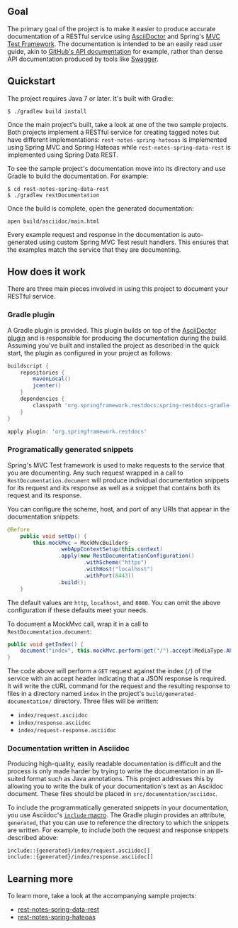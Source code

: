 ## Goal

The primary goal of the project is to make it easier to produce accurate documentation
of a RESTful service using [AsciiDoctor][1] and Spring's [MVC Test Framework][2]. The
documentation is intended to be an easily read user guide, akin to [GitHub's API
documentation][3] for example, rather than dense API documentation produced by tools
like [Swagger][4].

## Quickstart

The project requires Java 7 or later. It's built with Gradle:

```
$ ./gradlew build install
```

Once the main project's built, take a look at one of the two sample projects. Both
projects implement a RESTful service for creating tagged notes but have different
implementations: `rest-notes-spring-hateoas` is implemented using Spring MVC and Spring
Hateoas while `rest-notes-spring-data-rest` is implemented using Spring Data REST.

To see the sample project's documentation move into its directory and use Gradle to
build the documentation. For example:

```
$ cd rest-notes-spring-data-rest
$ ./gradlew restDocumentation
```

Once the build is complete, open the generated documentation:

```
open build/asciidoc/main.html
```

Every example request and response in the documentation is auto-generated using custom
Spring MVC Test result handlers. This ensures that the examples match the service that
they are documenting.

## How does it work

There are three main pieces involved in using this project to document your RESTful
service.

### Gradle plugin

A Gradle plugin is provided. This plugin builds on top of the [AsciiDoctor plugin][5]
and is responsible for producing the documentation during the build. Assuming you've
built and installed the project as described in the quick start, the plugin as
configured in your project as follows:

```groovy
buildscript {
	repositories {
		mavenLocal()
		jcenter()
	}
	dependencies {
		classpath 'org.springframework.restdocs:spring-restdocs-gradle-plugin:0.1.0.BUILD-SNAPSHOT'
	}
}

apply plugin: 'org.springframework.restdocs'
```

### Programatically generated snippets

Spring's MVC Test framework is used to make requests to the service that you are
documenting. Any such request wrapped in a call to `RestDocumentation.document` will
produce individual documentation snippets for its request and its response as well as
a snippet that contains both its request and its response.

You can configure the scheme, host, and port of any URIs that appear in the
documentation snippets:

```java
@Before
	public void setUp() {
		this.mockMvc = MockMvcBuilders
				.webAppContextSetup(this.context)
				.apply(new RestDocumentationConfiguration()
						.withScheme("https")
						.withHost("localhost")
						.withPort(8443))
				.build();
	}
```

The default values are `http`, `localhost`, and `8080`. You can omit the above
configuration if these defaults meet your needs.

To document a MockMvc call, wrap it in a call to `RestDocumentation.document`:

```java
public void getIndex() {
	document("index", this.mockMvc.perform(get("/").accept(MediaType.APPLICATION_JSON)));
}
```

The code above will perform a `GET` request against the index (`/`) of the service with
an accept header indicating that a JSON response is required. It will write the cURL
command for the request and the resulting response to files in a directory named
`index` in the project's `build/generated-documentation/` directory. Three files will
be written:

 - `index/request.asciidoc`
 - `index/response.asciidoc`
 - `index/request-response.asciidoc`

### Documentation written in Asciidoc

Producing high-quality, easily readable documentation is difficult and the process is
only made harder by trying to write the documentation in an ill-suited format such as
Java annotations. This project addresses this by allowing you to write the bulk of
your documentation's text as an Asciidoc document. These files should be placed in
`src/documentation/asciidoc`.

To include the programmatically generated snippets in your documentation, you use
Asciidoc's [`include` macro][6]. The Gradle plugin provides an attribute, `generated`,
that you can use to reference the directory to which the snippets are written. For
example, to include both the request and response snippets described above:

```
include::{generated}/index/request.asciidoc[]
include::{generated}/index/response.asciidoc[]
```

## Learning more

To learn more, take a look at the accompanying sample projects:

 - [rest-notes-spring-data-rest][7]
 - [rest-notes-spring-hateoas][8]


[1]: http://asciidoctor.org
[2]: http://docs.spring.io/spring-framework/docs/4.1.1.RELEASE/spring-framework-reference/html/testing.html#spring-mvc-test-framework
[3]: https://developer.github.com/v3/
[4]: http://swagger.io
[5]: http://plugins.gradle.org/plugin/org.asciidoctor.gradle.asciidoctor
[6]: http://www.methods.co.nz/asciidoc/userguide.html#_system_macros
[7]: rest-notes-spring-data-rest
[8]: rest-notes-spring-hateoas